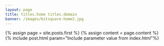 ```yaml
---
layout: page
title: titles.home titles.domain
banner: /images/bitsquare-home2.jpg
---
```


{% assign page = site.posts.first %}
{% assign content = page.content %}
{% include post.html param="Include parameter value from index.html"%}
